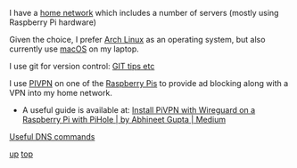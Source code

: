 I have a [home network](trigfa.md) which includes a number of servers (mostly using Raspberry Pi hardware)

Given the choice, I prefer [Arch Linux](../arch_linux/README.md) as an operating system, but also currently use [macOS](../macos/README.md) on my laptop.

I use git for version control: [GIT tips etc](GIT.md)

I use [PIVPN](https://pivpn.io/) on one of the [Raspberry Pis](https://www.raspberrypi.com/) to provide ad blocking along with a VPN into my home network. 
- A useful guide is available at: [Install PiVPN with Wireguard on a Raspberry Pi with PiHole | by Abhineet Gupta | Medium](https://medium.com/@timebarrier/install-pivpn-with-wireguard-on-a-raspberry-pi-with-pihole-19d95ba8d206)

[Useful DNS commands](DNS_cheatsheet.md)

[up](README.md)
[top](../README.md)

